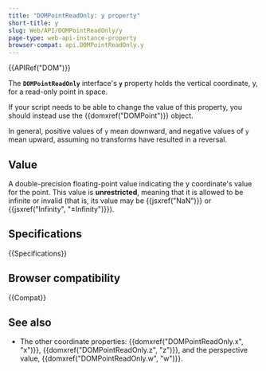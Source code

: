 ```yaml
---
title: "DOMPointReadOnly: y property"
short-title: y
slug: Web/API/DOMPointReadOnly/y
page-type: web-api-instance-property
browser-compat: api.DOMPointReadOnly.y
---
```


{{APIRef("DOM")}}

The **`DOMPointReadOnly`** interface's
**`y`** property holds the vertical coordinate, y, for a
read-only point in space.

If your script needs to be able to change the value
of this property, you should instead use the {{domxref("DOMPoint")}} object.

In general, positive values of `y` mean downward, and negative values of
`y` mean upward, assuming no transforms have resulted in a reversal.

## Value

A double-precision floating-point value indicating the y coordinate's value for the
point. This value is **unrestricted**, meaning that it is allowed to be
infinite or invalid (that is, its value may be {{jsxref("NaN")}} or {{jsxref("Infinity",
  "±Infinity")}}).

## Specifications

{{Specifications}}

## Browser compatibility

{{Compat}}

## See also

- The other coordinate properties: {{domxref("DOMPointReadOnly.x", "x")}},
  {{domxref("DOMPointReadOnly.z", "z")}}, and the perspective value,
  {{domxref("DOMPointReadOnly.w", "w")}}.
